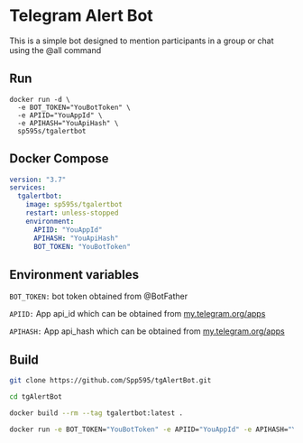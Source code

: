 # Telegram Alert Bot

This is a simple bot designed to mention participants in a group or chat using the @all command


## Run

```shell
docker run -d \
  -e BOT_TOKEN="YouBotToken" \
  -e APIID="YouAppId" \
  -e APIHASH="YouApiHash" \
  sp595s/tgalertbot

```
## Docker Compose
```yaml
version: "3.7"
services:
  tgalertbot:
    image: sp595s/tgalertbot
    restart: unless-stopped
    environment:
      APIID: "YouAppId"
      APIHASH: "YouApiHash"
      BOT_TOKEN: "YouBotToken"
```

## Environment variables
`BOT_TOKEN:` bot token obtained from @BotFather

`APIID:` App api_id which can be obtained from [my.telegram.org/apps](https://my.telegram.org/apps)

`APIHASH:` App api_hash which can be obtained from [my.telegram.org/apps](https://my.telegram.org/apps)


## Build

```bash
git clone https://github.com/Spp595/tgAlertBot.git

cd tgAlertBot

docker build --rm --tag tgalertbot:latest .

docker run -e BOT_TOKEN="YouBotToken" -e APIID="YouAppId" -e APIHASH="YouApiHash" tgalertbot
```
